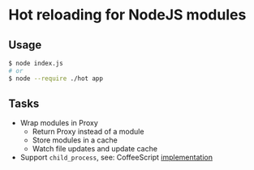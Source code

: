 # Hot reloading for NodeJS modules

## Usage

```bash
$ node index.js
# or
$ node --require ./hot app
```

## Tasks

- Wrap modules in Proxy
  - Return Proxy instead of a module
  - Store modules in a cache
  - Watch file updates and update cache
- Support `child_process`, see: CoffeeScript [implementation](https://github.com/jashkenas/coffeescript/blob/master/lib/coffeescript/register.js#L58)

